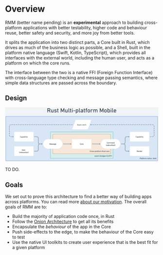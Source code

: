 # Overview

RMM (better name pending) is an **experimental** approach to building cross-platform applications with better testability, higher code and behaviour reuse, better safety and security, and more joy from better tools.

It splits the application into two distinct parts, a Core built in Rust, which drives as much of the business logic as possible, and a Shell, built in the platform native language (Swift, Kotlin, TypeScript), which provides all interfaces with the external world, including the human user, and acts as a platform on which the core runs.

The interface between the two is a native FFI (Foreign Function Interface) with cross-language type checking and message passing semantics, where simple data structures are passed across the boundary.

## Design

![Architecture](../../architecture.png)

TO DO.

## Goals

We set out to prove this architecture to find a better way of building apps across platforms. You can read more [about our motivation](./motivation.md). The overall goals of RMM are to:

* Build the majority of application code once, in Rust
* Follow the [Onion Architecture]() to get all its benefits
* Encapsulate the _behaviour_ of the app in the Core
* Push side-effects to the edge, to make the behaviour of the Core easy to test
* Use the native UI toolkits to create user experience that is the best fit for a given platform
